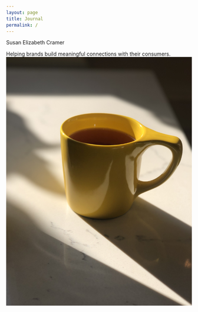 ```yaml
---
layout: page
title: Journal
permalink: /
---
```


Susan Elizabeth Cramer

Helping brands build meaningful connections with their consumers.![](/uploads/fullsizeoutput_5.jpeg)